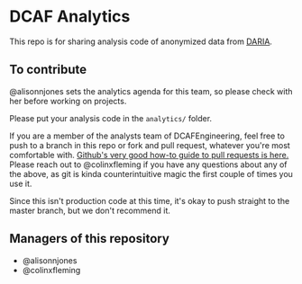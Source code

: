 # DCAF Analytics

This repo is for sharing analysis code of anonymized data from
[DARIA](https://github.com/DCAFEngineering/dcaf_case_management). 

## To contribute

@alisonnjones sets the analytics agenda for this team, so please check with
her before working on projects.

Please put your analysis code in the `analytics/` folder.

If you are a member of the analysts team of DCAFEngineering, feel free to
push to a branch in this repo or fork and pull request, whatever you're
most comfortable with.
[Github's very good how-to guide to pull requests is here.](https://help.github.com/articles/creating-a-pull-request/)
Please reach out to @colinxfleming if you have any questions about any
of the above, as git is kinda counterintuitive magic the first couple of
times you use it.

Since this isn't production code at this time, it's okay to push straight to
the master branch, but we don't recommend it.

## Managers of this repository

* @alisonnjones
* @colinxfleming
